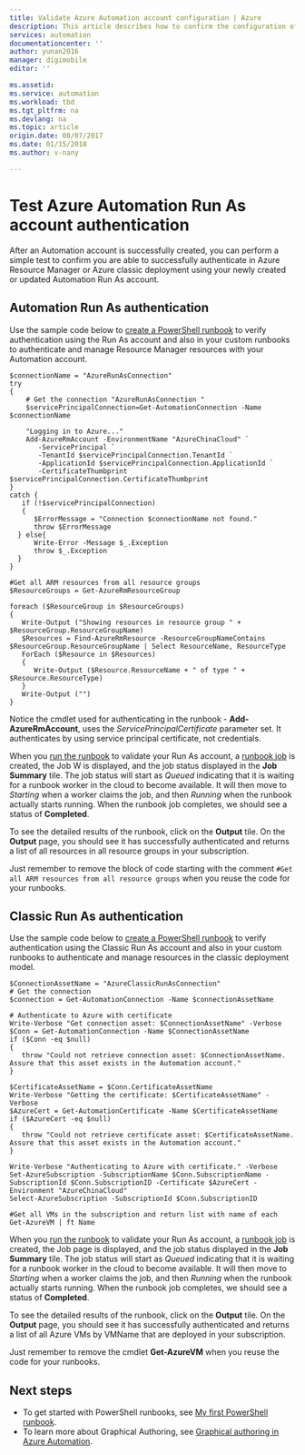 ```yaml
---
title: Validate Azure Automation account configuration | Azure
description: This article describes how to confirm the configuration of your Automation account is setup correctly.  
services: automation
documentationcenter: ''
author: yunan2016
manager: digimobile
editor: ''

ms.assetid: 
ms.service: automation
ms.workload: tbd
ms.tgt_pltfrm: na
ms.devlang: na
ms.topic: article
origin.date: 08/07/2017
ms.date: 01/15/2018
ms.author: v-nany

---
```


# Test Azure Automation Run As account authentication
After an Automation account is successfully created, you can perform a simple test to confirm you are able to successfully authenticate in Azure Resource Manager or Azure classic deployment using your newly created or updated Automation Run As account.    

## Automation Run As authentication
Use the sample code below to [create a PowerShell runbook](automation-creating-importing-runbook.md) to verify authentication using the Run As account and also in your custom runbooks to authenticate and manage Resource Manager resources with your Automation account.   

    $connectionName = "AzureRunAsConnection"
    try
    {
        # Get the connection "AzureRunAsConnection "
        $servicePrincipalConnection=Get-AutomationConnection -Name $connectionName         

        "Logging in to Azure..."
        Add-AzureRmAccount -EnvironmentName "AzureChinaCloud" `
           -ServicePrincipal `
           -TenantId $servicePrincipalConnection.TenantId `
           -ApplicationId $servicePrincipalConnection.ApplicationId `
           -CertificateThumbprint $servicePrincipalConnection.CertificateThumbprint 
    }
    catch {
       if (!$servicePrincipalConnection)
       {
          $ErrorMessage = "Connection $connectionName not found."
          throw $ErrorMessage
      } else{
          Write-Error -Message $_.Exception
          throw $_.Exception
      }
    }

    #Get all ARM resources from all resource groups
    $ResourceGroups = Get-AzureRmResourceGroup 

    foreach ($ResourceGroup in $ResourceGroups)
    {    
       Write-Output ("Showing resources in resource group " + $ResourceGroup.ResourceGroupName)
       $Resources = Find-AzureRmResource -ResourceGroupNameContains $ResourceGroup.ResourceGroupName | Select ResourceName, ResourceType
       ForEach ($Resource in $Resources)
       {
          Write-Output ($Resource.ResourceName + " of type " +  $Resource.ResourceType)
       }
       Write-Output ("")
    } 

Notice the cmdlet used for authenticating in the runbook - **Add-AzureRmAccount**, uses the *ServicePrincipalCertificate* parameter set.  It authenticates by using service principal certificate, not credentials.  

When you [run the runbook](automation-starting-a-runbook.md#starting-a-runbook-with-the-azure-portal) to validate your Run As account, a [runbook job](automation-runbook-execution.md) is created, the Job W is displayed, and the job status displayed in the **Job Summary** tile. The job status will start as *Queued* indicating that it is waiting for a runbook worker in the cloud to become available. It will then move to *Starting* when a worker claims the job, and then *Running* when the runbook actually starts running.  When the runbook job completes, we should see a status of **Completed**.

To see the detailed results of the runbook, click on the **Output** tile.  On the **Output** page, you should see it has successfully authenticated and returns a list of all resources in all resource groups in your subscription.  

Just remember to remove the block of code starting with the comment `#Get all ARM resources from all resource groups` when you reuse the code for your runbooks.

## Classic Run As authentication
Use the sample code below to [create a PowerShell runbook](automation-creating-importing-runbook.md) to verify authentication using the Classic Run As account and also in your custom runbooks to authenticate and manage resources in the classic deployment model.  

    $ConnectionAssetName = "AzureClassicRunAsConnection"
    # Get the connection
    $connection = Get-AutomationConnection -Name $connectionAssetName        

    # Authenticate to Azure with certificate
    Write-Verbose "Get connection asset: $ConnectionAssetName" -Verbose
    $Conn = Get-AutomationConnection -Name $ConnectionAssetName
    if ($Conn -eq $null)
    {
       throw "Could not retrieve connection asset: $ConnectionAssetName. Assure that this asset exists in the Automation account."
    }

    $CertificateAssetName = $Conn.CertificateAssetName
    Write-Verbose "Getting the certificate: $CertificateAssetName" -Verbose
    $AzureCert = Get-AutomationCertificate -Name $CertificateAssetName
    if ($AzureCert -eq $null)
    {
       throw "Could not retrieve certificate asset: $CertificateAssetName. Assure that this asset exists in the Automation account."
    }

    Write-Verbose "Authenticating to Azure with certificate." -Verbose
    Set-AzureSubscription -SubscriptionName $Conn.SubscriptionName -SubscriptionId $Conn.SubscriptionID -Certificate $AzureCert -Environment "AzureChinaCloud"
    Select-AzureSubscription -SubscriptionId $Conn.SubscriptionID
    
    #Get all VMs in the subscription and return list with name of each
    Get-AzureVM | ft Name

When you [run the runbook](automation-starting-a-runbook.md#starting-a-runbook-with-the-azure-portal) to validate your Run As account, a [runbook job](automation-runbook-execution.md) is created, the Job page is displayed, and the job status displayed in the **Job Summary** tile. The job status will start as *Queued* indicating that it is waiting for a runbook worker in the cloud to become available. It will then move to *Starting* when a worker claims the job, and then *Running* when the runbook actually starts running.  When the runbook job completes, we should see a status of **Completed**.

To see the detailed results of the runbook, click on the **Output** tile.  On the **Output** page, you should see it has successfully authenticated and returns a list of all Azure VMs by VMName that are deployed in your subscription.  

Just remember to remove the cmdlet **Get-AzureVM** when you reuse the code for your runbooks.

## Next steps
* To get started with PowerShell runbooks, see [My first PowerShell runbook](automation-first-runbook-textual-powershell.md).
* To learn more about Graphical Authoring, see [Graphical authoring in Azure Automation](automation-graphical-authoring-intro.md).

